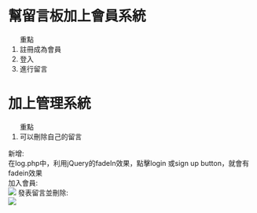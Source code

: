<h1>幫留言板加上會員系統</h1>
<ol>重點
<li>註冊成為會員</li>
<li>登入</li>
<li>進行留言</li>
</ol>

<h1>加上管理系統</h1>
<ol>重點
<li>可以刪除自己的留言</li>
</ol>

新增:<br>
在log.php中，利用jQuery的fadeIn效果，點擊login 或sign up button，就會有fadein效果<br>
加入會員:<br>
<img src='http://g.recordit.co/6bIrfcA6GP.gif'>
發表留言並刪除:<br>
<img src='http://g.recordit.co/D5yY1UE0Is.gif'>
